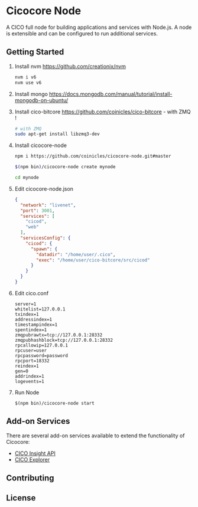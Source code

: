 Cicocore Node
============

A CICO full node for building applications and services with Node.js. A node is extensible and can be configured to run additional services.

## Getting Started

1. Install nvm https://github.com/creationix/nvm  

    ```bash
    nvm i v6
    nvm use v6
    ```  
2. Install mongo https://docs.mongodb.com/manual/tutorial/install-mongodb-on-ubuntu/  

3. Install cico-bitcore https://github.com/coinicles/cico-bitcore - with ZMQ ! 

    ```bash
    # with ZMQ
    sudo apt-get install libzmq3-dev 
    ```  
4. Install cicocore-node  

    ```bash
    npm i https://github.com/coinicles/cicocore-node.git#master

    $(npm bin)/cicocore-node create mynode

    cd mynode

    ```  
5. Edit cicocore-node.json  

    ```json
    {
      "network": "livenet",
      "port": 3001,
      "services": [
	    "cicod",
        "web"
      ],
      "servicesConfig": {
        "cicod": {
          "spawn": {
            "datadir": "/home/user/.cico",
            "exec": "/home/user/cico-bitcore/src/cicod"
          }
        }
      }
	}
    ```  
6. Edit cico.conf  

    ```
    server=1
    whitelist=127.0.0.1
    txindex=1
    addressindex=1
    timestampindex=1
    spentindex=1
    zmqpubrawtx=tcp://127.0.0.1:28332
    zmqpubhashblock=tcp://127.0.0.1:28332
    rpcallowip=127.0.0.1
    rpcuser=user
    rpcpassword=password
    rpcport=18332
    reindex=1
    gen=0
    addrindex=1
    logevents=1
    ```  
7. Run Node  

    ```
    $(npm bin)/cicocore-node start
    ```  

## Add-on Services

There are several add-on services available to extend the functionality of Cicocore:

- [CICO Insight API](https://github.com/coinicles/insight-api)
- [CICO Explorer](https://github.com/coinicles/cico-explorer)

## Contributing



## License
